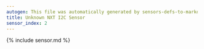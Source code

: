 ```yaml
---
autogen: This file was automatically generated by sensors-defs-to-markdown.py
title: Unknown NXT I2C Sensor
sensor_index: 2
---
```


{% include sensor.md %}

